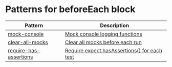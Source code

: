 # Patterns for beforeEach block

| Pattern | Description |
|---------|-------------|
| [mock-console](mock-console.spec.ts) | [Mock console logging functions](mock-console.md) |
| [clear-all-mocks](clear-all-mocks.spec.ts) | [Clear all mocks before each run](clear-all-mocks.md) |
| [require-has-assertions](require-has-assertions.spec.ts) | [Require expect.hasAssertions() for each test](require-has-assertions.md) |
